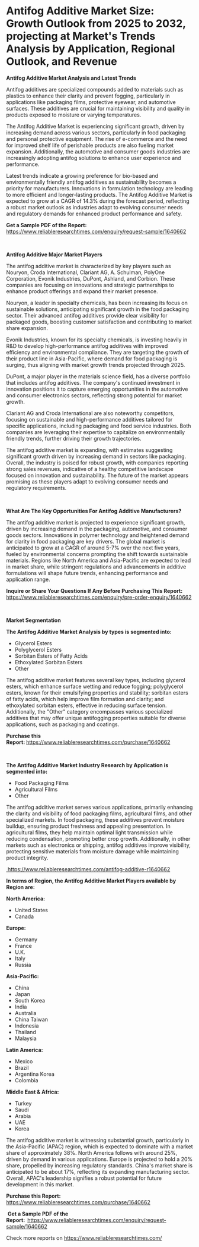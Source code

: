 <p><h1>Antifog Additive Market Size: Growth Outlook from 2025 to 2032, projecting at Market's Trends Analysis by Application, Regional Outlook, and Revenue</h1></p><p><strong>Antifog Additive Market Analysis and Latest Trends</strong></p>
<p><p>Antifog additives are specialized compounds added to materials such as plastics to enhance their clarity and prevent fogging, particularly in applications like packaging films, protective eyewear, and automotive surfaces. These additives are crucial for maintaining visibility and quality in products exposed to moisture or varying temperatures.</p><p>The Antifog Additive Market is experiencing significant growth, driven by increasing demand across various sectors, particularly in food packaging and personal protective equipment. The rise of e-commerce and the need for improved shelf life of perishable products are also fueling market expansion. Additionally, the automotive and consumer goods industries are increasingly adopting antifog solutions to enhance user experience and performance.</p><p>Latest trends indicate a growing preference for bio-based and environmentally friendly antifog additives as sustainability becomes a priority for manufacturers. Innovations in formulation technology are leading to more efficient and longer-lasting products. The Antifog Additive Market is expected to grow at a CAGR of 14.3% during the forecast period, reflecting a robust market outlook as industries adapt to evolving consumer needs and regulatory demands for enhanced product performance and safety.</p></p>
<p><strong>Get a Sample PDF of the Report:&nbsp;</strong> <a href="https://www.reliableresearchtimes.com/enquiry/request-sample/1640662?utm_campaign=3297&utm_medium=2&utm_source=Github&utm_content=ia&utm_term=23032025&utm_id=antifog-additive">https://www.reliableresearchtimes.com/enquiry/request-sample/1640662</a></p>
<p>&nbsp;</p>
<p><strong>Antifog Additive Major Market Players</strong></p>
<p><p>The antifog additive market is characterized by key players such as Nouryon, Croda International, Clariant AG, A. Schulman, PolyOne Corporation, Evonik Industries, DuPont, Ashland, and Corbion. These companies are focusing on innovations and strategic partnerships to enhance product offerings and expand their market presence.</p><p>Nouryon, a leader in specialty chemicals, has been increasing its focus on sustainable solutions, anticipating significant growth in the food packaging sector. Their advanced antifog additives provide clear visibility for packaged goods, boosting customer satisfaction and contributing to market share expansion.</p><p>Evonik Industries, known for its specialty chemicals, is investing heavily in R&D to develop high-performance antifog additives with improved efficiency and environmental compliance. They are targeting the growth of their product line in Asia-Pacific, where demand for food packaging is surging, thus aligning with market growth trends projected through 2025.</p><p>DuPont, a major player in the materials science field, has a diverse portfolio that includes antifog additives. The company's continued investment in innovation positions it to capture emerging opportunities in the automotive and consumer electronics sectors, reflecting strong potential for market growth.</p><p>Clariant AG and Croda International are also noteworthy competitors, focusing on sustainable and high-performance additives tailored for specific applications, including packaging and food service industries. Both companies are leveraging their expertise to capitalize on environmentally friendly trends, further driving their growth trajectories.</p><p>The antifog additive market is expanding, with estimates suggesting significant growth driven by increasing demand in sectors like packaging. Overall, the industry is poised for robust growth, with companies reporting strong sales revenues, indicative of a healthy competitive landscape focused on innovation and sustainability. The future of the market appears promising as these players adapt to evolving consumer needs and regulatory requirements.</p></p>
<p>&nbsp;</p>
<p><strong>What Are The Key Opportunities For Antifog Additive Manufacturers?</strong></p>
<p><p>The antifog additive market is projected to experience significant growth, driven by increasing demand in the packaging, automotive, and consumer goods sectors. Innovations in polymer technology and heightened demand for clarity in food packaging are key drivers. The global market is anticipated to grow at a CAGR of around 5-7% over the next five years, fueled by environmental concerns prompting the shift towards sustainable materials. Regions like North America and Asia-Pacific are expected to lead in market share, while stringent regulations and advancements in additive formulations will shape future trends, enhancing performance and application range.</p></p>
<p><strong>Inquire or Share Your Questions If Any Before Purchasing This Report:</strong> <a href="https://www.reliableresearchtimes.com/enquiry/pre-order-enquiry/1640662?utm_campaign=3297&utm_medium=2&utm_source=Github&utm_content=ia&utm_term=23032025&utm_id=antifog-additive">https://www.reliableresearchtimes.com/enquiry/pre-order-enquiry/1640662</a></p>
<p>&nbsp;</p>
<p><strong>Market Segmentation</strong></p>
<p><strong>The Antifog Additive Market Analysis by types is segmented into:</strong></p>
<p><ul><li>Glycerol Esters</li><li>Polyglycerol Esters</li><li>Sorbitan Esters of Fatty Acids</li><li>Ethoxylated Sorbitan Esters</li><li>Other</li></ul></p>
<p><p>The antifog additive market features several key types, including glycerol esters, which enhance surface wetting and reduce fogging; polyglycerol esters, known for their emulsifying properties and stability; sorbitan esters of fatty acids, which help improve film formation and clarity; and ethoxylated sorbitan esters, effective in reducing surface tension. Additionally, the "Other" category encompasses various specialized additives that may offer unique antifogging properties suitable for diverse applications, such as packaging and coatings.</p></p>
<p><strong>Purchase this Report:&nbsp;</strong><a href="https://www.reliableresearchtimes.com/purchase/1640662?utm_campaign=3297&utm_medium=2&utm_source=Github&utm_content=ia&utm_term=23032025&utm_id=antifog-additive">https://www.reliableresearchtimes.com/purchase/1640662</a></p>
<p>&nbsp;</p>
<p><strong>The Antifog Additive Market Industry Research by Application is segmented into:</strong></p>
<p><ul><li>Food Packaging Films</li><li>Agricultural Films</li><li>Other</li></ul></p>
<p><p>The antifog additive market serves various applications, primarily enhancing the clarity and visibility of food packaging films, agricultural films, and other specialized markets. In food packaging, these additives prevent moisture buildup, ensuring product freshness and appealing presentation. In agricultural films, they help maintain optimal light transmission while reducing condensation, promoting better crop growth. Additionally, in other markets such as electronics or shipping, antifog additives improve visibility, protecting sensitive materials from moisture damage while maintaining product integrity.</p></p>
<p><a href="https://www.reliableresearchtimes.com/antifog-additive-r1640662?utm_campaign=3297&utm_medium=2&utm_source=Github&utm_content=ia&utm_term=23032025&utm_id=antifog-additive">&nbsp;https://www.reliableresearchtimes.com/antifog-additive-r1640662</a></p>
<p><strong>In terms of Region, the Antifog Additive Market Players available by Region are:</strong></p>
<p>
    <p> <strong> North America: </strong>
        <ul>
            <li>United States</li>
            <li>Canada</li>
        </ul>
        </p> 
    <p> <strong> Europe: </strong>
        <ul>
            <li>Germany</li>
            <li>France</li>
            <li>U.K.</li>
            <li>Italy</li>
            <li>Russia</li>
        </ul>
        </p> 
    <p> <strong> Asia-Pacific: </strong>
        <ul>
            <li>China</li>
            <li>Japan</li>
            <li>South Korea</li>
            <li>India</li>
            <li>Australia</li>
            <li>China Taiwan</li>
            <li>Indonesia</li>
            <li>Thailand</li>
            <li>Malaysia</li>
        </ul>
        </p> 
    <p> <strong> Latin America: </strong>
        <ul>
            <li>Mexico</li>
            <li>Brazil</li>
            <li>Argentina Korea</li>
            <li>Colombia</li>
        </ul>
        </p> 
    <p> <strong> Middle East & Africa: </strong>
        <ul>
            <li>Turkey</li>
            <li>Saudi</li>
            <li>Arabia</li>
            <li>UAE</li>
            <li>Korea</li>
        </ul>
    </p>
    </p>
<p><p>The antifog additive market is witnessing substantial growth, particularly in the Asia-Pacific (APAC) region, which is expected to dominate with a market share of approximately 38%. North America follows with around 25%, driven by demand in various applications. Europe is projected to hold a 20% share, propelled by increasing regulatory standards. China's market share is anticipated to be about 17%, reflecting its expanding manufacturing sector. Overall, APAC's leadership signifies a robust potential for future development in this market.</p></p>
<p><strong>Purchase this Report: </strong><a href="https://www.reliableresearchtimes.com/purchase/1640662?utm_campaign=3297&utm_medium=2&utm_source=Github&utm_content=ia&utm_term=23032025&utm_id=antifog-additive">https://www.reliableresearchtimes.com/purchase/1640662</a></p>
<p>&nbsp;<strong>Get a Sample PDF of the Report:&nbsp;&nbsp;</strong><a href="https://www.reliableresearchtimes.com/enquiry/request-sample/1640662?utm_campaign=3297&utm_medium=2&utm_source=Github&utm_content=ia&utm_term=23032025&utm_id=antifog-additive">https://www.reliableresearchtimes.com/enquiry/request-sample/1640662</a></p>
<p><strong></strong></p>
<p>Check more reports on <a href="https://www.reliableresearchtimes.com/?utm_campaign=3297&utm_medium=2&utm_source=Github&utm_content=ia&utm_term=23032025&utm_id=antifog-additive">https://www.reliableresearchtimes.com/</a></p>